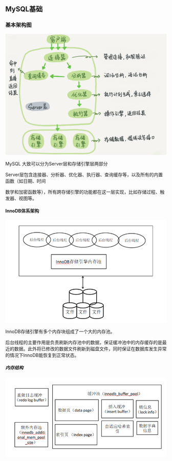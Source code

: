 ## MySQL基础

### 基本架构图

![](pic/01.png)

MySQL 大致可以分为Server层和存储引擎层两部分

Server层包含连接器、分析器、优化器、执行器、查询缓存等，以及所有的内置函数（如日期、时间

数学和加密函数等），所有跨存储引擎的功能都在这一层实现，比如存储过程、触发器、视图等。

#### InnoDB体系架构

![](pic/02.png)

InnoDB存储引擎有多个内存块组成了一个大的内存池。

后台线程的主要作用是负责刷新内存池中的数据，保证缓冲池中的内存缓存的是最近的数据。此外将已修改的数据文件刷新到磁盘文件，同时保证在数据库发生异常的情况下InnoDB能恢复到正常状态。

##### 内存结构

![](pic/03.png)

